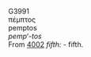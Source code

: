 <body>
  <p>G3991<br>  πέμπτος  <br> pemptos  <br><i>pemp‘-tos </i><br>From <a href="g4002.htm">4002</a>  <i>fifth:</i> - fifth.<br></p>
 </body>